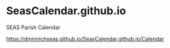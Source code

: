 # SeasCalendar.github.io
SEAS Parish Calendar


https://dminnichseas.github.io/SeasCalendar.github.io/Calendar
